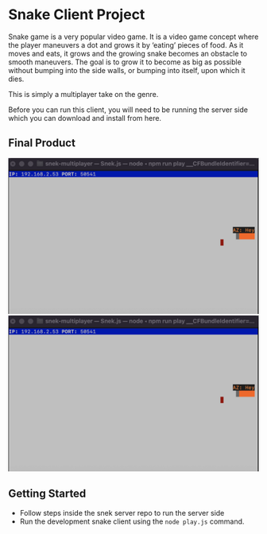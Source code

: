# Snake Client Project

Snake game is a very popular video game. It is a video game concept where the player maneuvers a dot and grows it by ‘eating’ pieces of food. As it moves and eats, it grows and the growing snake becomes an obstacle to smooth maneuvers. The goal is to grow it to become as big as possible without bumping into the side walls, or bumping into itself, upon which it dies.

This is simply a multiplayer take on the genre.

Before you can run this client, you will need to be running the server side which you can download and install from here. 

## Final Product

!["screenshot_snek_startup"](https://github.com/xangelaz/snake-client/blob/master/docs/snek-startup.png)
!["screenshot_snek_client console"](https://github.com/xangelaz/snake-client/blob/master/docs/snek-startup.png)


## Getting Started

- Follow steps inside the snek server repo to run the server side
- Run the development snake client using the `node play.js` command.